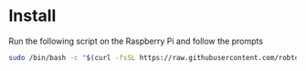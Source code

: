# Install

Run the following script on the Raspberry Pi and follow the prompts

```bash
sudo /bin/bash -c "$(curl -fsSL https://raw.githubusercontent.com/robtoit/teleport-node-installer/master/install-teleport-node.sh)"
```

